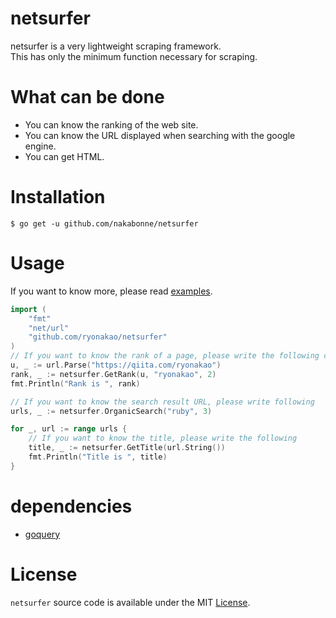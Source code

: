 # netsurfer

netsurfer is a very lightweight scraping framework.  
This has only the minimum function necessary for scraping.

# What can be done

- You can know the ranking of the web site.
- You can know the URL displayed when searching with the google engine.
- You can get HTML.

# Installation

```
$ go get -u github.com/nakabonne/netsurfer
```

# Usage

If you want to know more, please read [examples](https://github.com/ryonakao/netsurfer/tree/master/examples).

```go
import (
	"fmt"
	"net/url"
	"github.com/ryonakao/netsurfer"
)
// If you want to know the rank of a page, please write the following code.
u, _ := url.Parse("https://qiita.com/ryonakao")
rank, _ := netsurfer.GetRank(u, "ryonakao", 2)
fmt.Println("Rank is ", rank)

// If you want to know the search result URL, please write following
urls, _ := netsurfer.OrganicSearch("ruby", 3)

for _, url := range urls {
	// If you want to know the title, please write the following
	title, _ := netsurfer.GetTitle(url.String())
	fmt.Println("Title is ", title)
}
```

# dependencies

- [goquery](https://github.com/PuerkitoBio/goquery)

# License

`netsurfer` source code is available under the MIT [License](https://github.com/ryonakao/netsurfer/blob/master/LICENSE).
